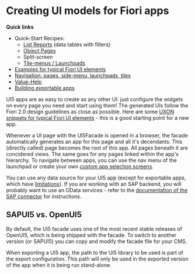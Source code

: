 # Creating UI models for Fiori apps

**Quick links**

- Quick-Start Recipes:
	- [List Reports](fiori_elements/floorplan_list_report.md) (data tables with filters)
	- [Object Pages](fiori_elements/floorplan_object_page.md)
	- Split-screen
	- [Tile-menus / Launchpads](navigation.md#navtiles)
- [Examples for typical Fiori UI elements](fiori_elements/index.md)
- [Navigation: pages, side-menu, launchpads, tiles](navigation.md)
- [Value-Help](Value-Help.md)
- [Building exportable apps](../exporting_fiori_apps/index.md)

UI5 apps are as easy to create as any other UI: just configure the widgets on every page you need and start using them! The generated UIs follow the Fiori 2.0 design guidelines as close as possible. Here are some [UXON snippets for typical Fiori UI elements](fiori_elements/index.md) - this is a good starting point for a new app. 

Whenever a UI page with the UI5Facade is opened in a browser, the facade automatically generates an app for this page and all it's decendants. This (directly called) page becomes the root of this app. All pages beneath it are concidered views. The same goes for any pages linked within the app's hierarchy. To navigate between apps, you can use the nav menu of the launchpad or create your own [custom app selection screens](navigation.md).

You can use any data source for your UI5 app (except for exportable apps, which have [limitations](../exporting_fiori_apps/index.md)). If you are working with an SAP backend, you will probably want to use an OData services - refer to the [documentation of the SAP connector](https://github.com/exface/SapConnector/blob/master/Docs/Connecting_via_oData/index.md) for instructions.

## SAPUI5 vs. OpenUI5

By default, the UI5 facade uses one of the most recent stable releases of OpenUI5, which is being shipped with the facade. To switch to another version (or SAPUI5) you can copy and modify the facade file for your CMS.

When exporting a UI5 app, the path to the UI5 library to be used is part of the export configuration. This path will only be used in the exported version of the app when it is being run stand-alone.